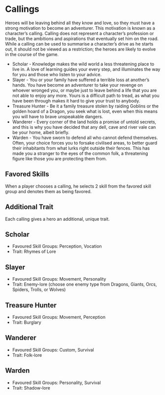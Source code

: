 # Callings

Heroes will be leaving behind all they know and love, so they must have a strong motivation to become an adventurer. This motivation is known as a character’s calling.  Calling does not represent a character’s profession or trade, but the ambitions and aspirations that eventually set him on the road. While a calling can be used to summarise a character’s drive as he starts out, it should not be viewed as a restriction; the heroes are likely to evolve in the course of the game. 

* Scholar - Knowledge makes the wild world a less threatening place to live in.  A love of learning guides your every step, and illuminates the way for you and those who listen to your advice.
* Slayer - You or your family have suffered a terrible loss at another’s hands. You have become an adventurer to take your revenge on whoever wronged you, or maybe just to leave behind a life that you are not able to enjoy any more. Yours is a difficult path to tread, as what you have been through makes it hard to give your trust to anybody.
* Treasure Hunter - Be it a family treasure stolen by raiding Goblins or the golden hoard of a Dragon, you seek what is lost, even when this means you will have to brave unspeakable dangers.
* Wanderer - Every corner of the land holds a promise of untold secrets, and this is why you have decided that any dell, cave and river vale can be your home, albeit briefly.
* Warden - You have sworn to defend all who cannot defend themselves. Often, your choice forces you to forsake civilised areas, to better guard their inhabitants from what lurks right outside their fences. This has made you a stranger to the eyes of the common folk, a threatening figure like those you are protecting them from. 

## Favored Skills

When a player chooses a calling, he selects 2 skill from the favored skill group and denotes them as being favored.

## Additional Trait

Each calling gives a hero an additional, unique trait.

## Scholar

* Favoured Skill Groups: Perception, Vocation 
* Trait: Rhymes of Lore 

## Slayer

* Favoured Skill Groups: Movement, Personality 
* Trait: Enemy-lore (choose one enemy type from Dragons, Giants, Orcs, Spiders, Trolls, or Wolves) 

## Treasure Hunter

* Favoured Skill Groups: Movement, Perception 
* Trait: Burglary 

## Wanderer

* Favoured Skill Groups: Custom, Survival 
* Trait: Folk-lore 

## Warden

* Favoured Skill Groups: Personality, Survival 
* Trait: Shadow-lore 
